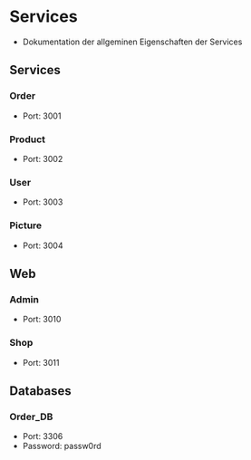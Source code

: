 # Services

- Dokumentation der allgeminen Eigenschaften der Services

## Services

### Order
- Port: 3001

### Product
- Port: 3002

### User
- Port: 3003

### Picture
- Port: 3004


## Web

### Admin
- Port: 3010

### Shop
- Port: 3011

## Databases
### Order_DB
- Port: 3306
- Password: passw0rd
